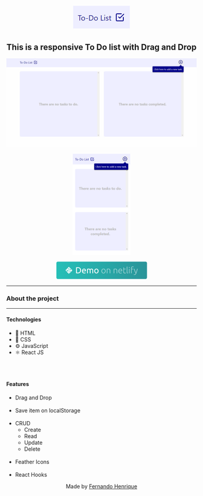 <h1 align="center"><img src="https://github.com/fernandohos/todo-list/blob/main/github/todo-list.png" alt="Todo List"/></h1>

<h2 align="center">This is a responsive To Do list with Drag and Drop</h2>

<p align="center">
  <img align="center" src="https://github.com/fernandohos/todo-list/blob/main/github/github-todo.gif" alt="desktop todo list preview"/>
  <br>
  <br>
  <img width="30%" src="https://github.com/fernandohos/todo-list/blob/main/github/github-todo-mobile.png" alt="desktop todo list preview"/>
</p>


<p align="center"><a href="https://fernandohos-todo-list.netlify.app/"><img src="https://github.com/fernandohos/todo-list/blob/main/github/demo-on-netlify.png" /></a></p>

---

### About the project

---

#### Technologies

-  🧱 HTML
-  💅 CSS
-  ⚙️ JavaScript
-  ⚛️ React JS

<br>
<br>

#### Features

<ul>
  <li>Drag and Drop</li>
  <br>
  <li>Save item on localStorage</li>
  <br>
  <li>CRUD
      <ul>
        <li>Create</li>
        <li>Read</li>
        <li>Update</li>
        <li>Delete</li>
      </ul>
  </li>
  <br>
  <li>Feather Icons</li>
  <br>
  <li>React Hooks</li>
</ul>


<p align="center">Made by <a target="_blank" href="https://github.com/fernandohos">Fernando Henrique</a></p>
